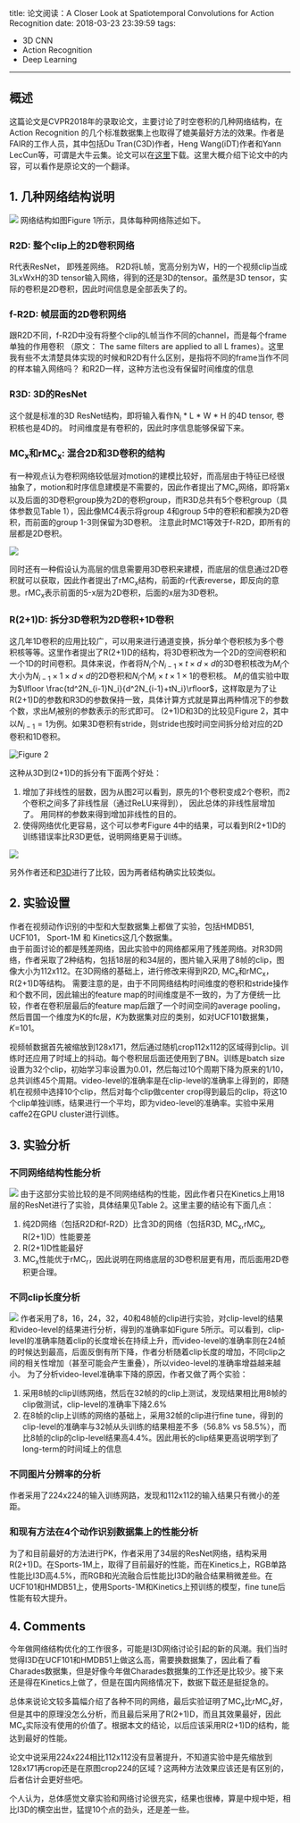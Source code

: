 title: 论文阅读：A Closer Look at Spatiotemporal Convolutions for Action Recognition
date: 2018-03-23 23:39:59
tags:
 - 3D CNN
 - Action Recognition
 - Deep Learning

---
<script type="text/javascript"
   src="https://cdn.staticfile.org/MathJax/MathJax-2.6-latest/MathJax.js?config=TeX-AMS-MML_HTMLorMML">
</script>
## 概述
这篇论文是CVPR2018年的录取论文，主要讨论了时空卷积的几种网络结构，在Action Recognition 的几个标准数据集上也取得了媲美最好方法的效果。作者是FAIR的工作人员，其中包括Du Tran(C3D)作者，Heng Wang(iDT)作者和Yann LecCun等，可谓是大牛云集。论文可以在[这里](https://arxiv.org/abs/1711.11248)下载。这里大概介绍下论文中的内容，可以看作是原论文的一个翻译。
<!--more-->
## 1. 几种网络结构说明
![](/imgs/closer_fig1.png)
网络结构如图Figure 1所示，具体每种网络陈述如下。

### R2D: 整个clip上的2D卷积网络
R代表ResNet， 即残差网络。 R2D将L帧，宽高分别为W，H的一个视频clip当成3LxWxH的3D tensor输入网络，得到的还是3D的tensor。虽然是3D tensor，实际的卷积是2D卷积，因此时间信息是全部丢失了的。

### f-R2D: 帧层面的2D卷积网络
跟R2D不同，f-R2D中没有将整个clip的L帧当作不同的channel，而是每个frame单独的作用卷积 （原文： The same filters are applied to all L frames）。这里我有些不太清楚具体实现的时候和R2D有什么区别，是指将不同的frame当作不同的样本输入网络吗？ 和R2D一样，这种方法也没有保留时间维度的信息

### R3D: 3D的ResNet
这个就是标准的3D ResNet结构，即将输入看作N<sub>i</sub> \* L \* W \* H 的4D tensor, 卷积核也是4D的。
时间维度是有卷积的，因此时序信息能够保留下来。

### MC<sub>x</sub>和rMC<sub>x</sub>: 混合2D和3D卷积的结构
有一种观点认为卷积网络较低层对motion的建模比较好，而高层由于特征已经很抽象了，motion和时序信息建模是不需要的，因此作者提出了MC<sub>x</sub>网络，即将第x以及后面的3D卷积group换为2D的卷积group，而R3D总共有5个卷积group（具体参数见Table 1），因此像MC4表示将group 4和group 5中的卷积和都换为2D卷积，而前面的group 1-3则保留为3D卷积。 注意此时MC1等效于f-R2D，即所有的层都是2D卷积。

![](/imgs/closer_table1.png)

同时还有一种假设认为高层的信息需要用3D卷积来建模，而底层的信息通过2D卷积就可以获取，因此作者提出了rMC<sub>x</sub>结构，前面的`r`代表reverse，即反向的意思。rMC<sub>x</sub>表示前面的5-x层为2D卷积，后面的x层为3D卷积。

### R(2+1)D: 拆分3D卷积为2D卷积+1D卷积
这几年1D卷积的应用比较广，可以用来进行通道变换，拆分单个卷积核为多个卷积核等等。这里作者提出了R(2+1)D的结构，将3D卷积改为一个2D的空间卷积和一个1D的时间卷积。具体来说，作者将$N_i$个$N_{i-1}\times t\times d\times d$的3D卷积核改为$M_i$个大小为$N_{i-1}\times 1\times d\times d$的2D卷积和$N_i$个$M_i\times t\times 1\times 1$的卷积核。 $M_i$的值实验中取为$\lfloor \frac{td^2N_{i-1}N_i}{d^2N_{i-1}+tN_i}\rfloor$，这样取是为了让R(2+1)D的参数和R3D的参数保持一致，具体计算方式就是算出两种情况下的参数个数，求出$M_i$被别的参数表示的形式即可。  (2+1)D和3D的比较见Figure 2，其中以$N_{i-1} = 1$为例。如果3D卷积有stride，则stride也按时间空间拆分给对应的2D卷积和1D卷积。

![Figure 2](/imgs/closer_fig2.png)

这种从3D到(2+1)D的拆分有下面两个好处：
 1. 增加了非线性的层数，因为从图2可以看到，原先的1个卷积变成2个卷积，而2个卷积之间多了非线性层（通过ReLU来得到）， 因此总体的非线性层增加了。 用同样的参数来得到增加非线性的目的。
 2. 使得网络优化更容易，这个可以参考Figure 4中的结果，可以看到R(2+1)D的训练错误率比R3D更低，说明网络更易于训练。

 ![](/imgs/closer_fig4.png)

另外作者还和[P3D](https://arxiv.org/abs/1711.10305)进行了比较，因为两者结构确实比较类似。

## 2. 实验设置
作者在视频动作识别的中型和大型数据集上都做了实验，包括HMDB51, UCF101， Sport-1M 和 Kinetics这几个数据集。  
由于前面讨论的都是残差网络，因此实验中的网络都采用了残差网络。对R3D网络，作者采取了2种结构，包括18层的和34层的，图片输入采用了8帧的clip，图像大小为112x112。在3D网络的基础上，进行修改来得到R2D, MC<sub>x</sub>和rMC<sub>x</sub>，R(2+1)D等结构。 需要注意的是，由于不同网络结构时间维度的卷积和stride操作和个数不同，因此输出的feature map的时间维度是不一致的，为了方便统一比较，作者在卷积层最后的feature map后跟了一个时间空间的average pooling，然后晋国一个维度为K的fc层，$K$为数据集对应的类别，如对UCF101数据集，$K$=101。

视频帧数据首先被缩放到128x171，然后通过随机crop112x112的区域得到clip。训练时还应用了时域上的抖动。每个卷积层后面还使用到了BN。训练是batch size设置为32个clip，初始学习率设置为0.01，然后每过10个周期下降为原来的1/10，总共训练45个周期。video-level的准确率是在clip-level的准确率上得到的，即随机在视频中选择10个clip，然后对每个clip做center crop得到最后的clip，将这10个clip单独训练，结果进行一个平均，即为video-level的准确率。实验中采用caffe2在GPU cluster进行训练。

## 3. 实验分析
### 不同网络结构性能分析

![](/imgs/closer_table2.png)
由于这部分实验比较的是不同网络结构的性能，因此作者只在Kinetics上用18层的ResNet进行了实验，具体结果见Table 2。这里主要的结论有下面几点：
 1. 纯2D网络（包括R2D和f-R2D）比含3D的网络（包括R3D, MC<sub>x</sub>,rMC<sub>x</sub>, R(2+1)D）性能要差
 2. R(2+1)D性能最好
 3. MC<sub>x</sub>性能优于rMC<sub>r</sub>，因此说明在网络底层的3D卷积层更有用，而后面用2D卷积更合理。

 ### 不同clip长度分析
 ![](/imgs/closer_fig5.png)
 作者采用了8，16，24，32，40和48帧的clip进行实验，对clip-level的结果和video-level的结果进行分析，得到的准确率如Figure 5所示。可以看到，clip-level的准确率随着clip的长度增长在持续上升，而video-level的准确率则在24帧的时候达到最高，后面反倒有所下降，作者分析随着clip长度的增加，不同clip之间的相关性增加（甚至可能会产生重叠），所以video-level的准确率增益越来越小。 为了分析video-level准确率下降的原因，作者又做了两个实验：
  1. 采用8帧的clip训练网络，然后在32帧的的clip上测试，发现结果相比用8帧的clip做测试，clip-level的准确率下降2.6%
  2. 在8帧的clip上训练的网络的基础上，采用32帧的clip进行fine tune，得到的clip-level的准确率与32帧从头训练的结果相差不多（56.8% vs 58.5%），而比8帧的clip的clip-level结果高4.4%。因此用长的clip结果更高说明学到了long-term的时间域上的信息

### 不同图片分辨率的分析
作者采用了224x224的输入训练网路，发现和112x112的输入结果只有微小的差距。

### 和现有方法在4个动作识别数据集上的性能分析
为了和目前最好的方法进行PK，作者采用了34层的ResNet网络，结构采用R(2+1)D。在Sports-1M上，取得了目前最好的性能，而在Kinetics上，RGB单路性能比I3D高4.5%，而RGB和光流融合后性能比I3D的融合结果稍微差些。在UCF101和HMDB51上，使用Sports-1M和Kinetics上预训练的模型，fine tune后性能有较大提升。 

## 4. Comments
今年做网络结构优化的工作很多，可能是I3D网络讨论引起的新的风潮。我们当时觉得I3D在UCF101和HMDB51上做这么高，需要换数据集了，因此看了看Charades数据集，但是好像今年做Charades数据集的工作还是比较少。接下来还是得在Kinetics上做了，但是在国内网络情况下，数据下载还是挺捉急的。

总体来说论文较多篇幅介绍了各种不同的网络，最后实验证明了MC<sub>x</sub>比rMC<sub>x</sub>好，但是其中的原理没怎么分析，而且最后采用了R(2+1)D，而且其效果最好，因此MC<sub>x</sub>实际没有使用的价值了。根据本文的结论，以后应该采用R(2+1)D的结构，能达到最好的性能。

论文中说采用224x224相比112x112没有显著提升，不知道实验中是先缩放到128x171再crop还是在原图crop224的区域？这两种方法效果应该还是有区别的，后者估计会更好些吧。

  
个人认为，总体感觉文章实验和网络讨论很充实，结果也很棒，算是中规中矩，相比I3D的横空出世，猛提10个点的劲头，还是差一些。
